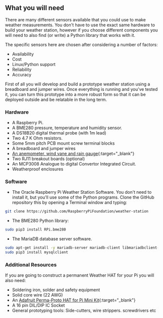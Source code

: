 ## What you will need

There are many different sensors available that you could use to make weather measurements. You don't have to use the exact same hardware to build your weather station, however if you choose different components you will need to also find (or write) a Python library that works with it.

The specific sensors here are chosen after considering a number of factors:
- Availability
- Cost
- Linux/Python support
- Reliability
- Accuracy

First of all you will develop and build a prototype weather station using a breadboard and jumper wires. Once everything is running and you've tested it, you can turn this prototype into a more robust form so that it can be deployed outside and be relatable in the long term.

### Hardware

+ A Raspberry Pi.
+ A BME280 pressure, temperature and humidity sensor.
+ A DS18B20 digital thermal probe (with 1m lead)
+ Two 4.7 K Ohm resistors.
+ Some 5mm pitch PCB mount screw terminal blocks
+ A breadboard and jumper wires
+ [An anemometer, wind vane and rain gauge](https://www.argentdata.com/catalog/product_info.php?products_id=145){:target="_blank"}
+ Two RJ11 breakout boards (optional)
+ An MCP3008 Analogue to digital Convertor Integrated Circuit.
+ Weatherproof enclosures


### Software

+ The Oracle Raspberry Pi Weather Station Software. You don't need to install it, but you'll use some of the Python programs. Clone the GitHub repository this by opening a Terminal window and typing:
```bash
git clone https://github.com/RaspberryPiFoundation/weather-station
```

+ The BME280 Python library:
```bash
sudo pip3 install RPi.bme280
```
+ The MariaDB database server software.

```bash
sudo apt-get install -y mariadb-server mariadb-client libmariadbclient-dev
sudo pip3 install mysqlclient
```

### Additional Resources

If you are going to construct a permanent Weather HAT for your Pi you will also need:
+ Soldering iron, solder and safety equipment
+ Solid core wire (22 AWG)
+ An [Adafruit Perma-Proto HAT for Pi Mini Kit](https://www.adafruit.com/product/2310){:target="_blank"}
+ A 16 pin DIL/DIP IC Socket
+ General prototyping tools: Side-cutters, wire strippers. screwdrivers etc
